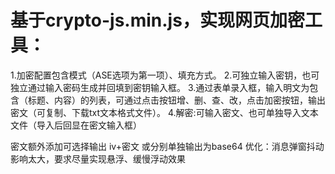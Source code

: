 # 基于crypto-js.min.js，实现网页加密工具：
1.加密配置包含模式（ASE选项为第一项）、填充方式。
2.可独立输入密钥，也可独立通过输入密码生成并回填到密钥输入框。
3.通过表单录入框，输入明文为包含（标题、内容）的列表，可通过点击按钮增、删、查、改，点击加密按钮，输出密文（可复制、下载txt文本格式文件）。
4.解密:可输入密文、也可单独导入文本文件（导入后回显在密文输入框）

密文额外添加可选择输出 iv+密文 或分别单独输出为base64
优化：消息弹窗抖动影响太大，要求尽量实现悬浮、缓慢浮动效果